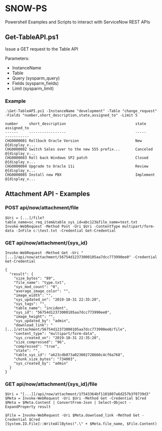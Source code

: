 # SNOW-PS
Powershell Examples and Scripts to interact with ServiceNow REST APIs

## Get-TableAPI.ps1
Issue a GET request to the Table API

Parameters:
* InstanceName
* Table
* Query (sysparm_query)
* Fields (sysparm_fields)
* Limit (sysparm_limit)
### Example
```
.\Get-TableAPI.ps1 -InstanceName "development" -Table "change_request" -Fields "number,short_description,state,assigned_to" -Limit 5

number     short_description                                state     assigned_to   
------     -----------------                                -----     -----------   
CHG0000001 Rollback Oracle Version                          New       @{display_v...
CHG0000002 Switch Sales over to the new 555 prefix...       Canceled  @{display_v...
CHG0000003 Roll back Windows SP2 patch                      Closed    @{display_v...
CHG0000004 Upgrade to Oracle 11i                            Review    @{display_v...
CHG0000005 Install new PBX                                  Implement @{display_v...
```

## Attachment API - Examples
### POST api/now/attachment/file
```
$Uri = [...]/file?table_name=sc_req_item&table_sys_id=abc123&file_name=test.txt
Invoke-WebRequest -Method Post -Uri $Uri -ContentType multipart/form-data -InFile c:\test.txt -Credential Get-Credential
```

### GET api/now/attachment/{sys_id}
```
Invoke-WebRequest -Method Get -Uri "[...]/api/now/attachment/56754d12373000105aa7dcc773990ee0" -Credential Get-Credential

{
  "result": {
    "size_bytes": "89",
    "file_name": "type.txt",
    "sys_mod_count": "0",
    "average_image_color": "",
    "image_width": "",
    "sys_updated_on": "2019-10-31 22:35:20",
    "sys_tags": "",
    "table_name": "incident",
    "sys_id": "56754d12373000105aa7dcc773990ee0",
    "image_height": "",
    "sys_updated_by": "admin",
    "download_link": "[...]/attachment/56754d12373000105aa7dcc773990ee0/file",
    "content_type": "multipart/form-data",
    "sys_created_on": "2019-10-31 22:35:20",
    "size_compressed": "96",
    "compressed": "true",
    "state": "",
    "table_sys_id": "a623cdb073a023002728660c4cf6a768",
    "chunk_size_bytes": "734003",
    "sys_created_by": "admin"
  }
}
```

### GET api/now/attachment/{sys_id}/file

```
$Uri = "[...]]/api/now/attachment/1f543364bf1101007a6d257b3f0739d3"
$Meta = Invoke-WebRequest -Uri $Uri -Method Get -Credential $Cred
$Meta = $Meta.Content | ConvertFrom-Json | Select-Object -ExpandProperty result

$File = Invoke-WebRequest -Uri $Meta.download_link -Method Get -Credential $Cred
[System.IO.File]::WriteAllBytes(".\" + $Meta.file_name, $File.Content)
```
